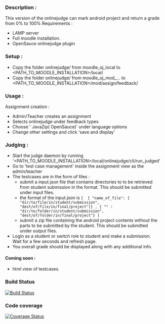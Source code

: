 ### Description :
This version of the onlinejudge can mark android project and return a grade from 0% to 100%
Requirements :
- LAMP server
- Full moodle installation.
- OpenSauce onlinejudge plugin

### Setup :
- Copy the folder onlinejudge/ from moodle_oj_local to <PATH_TO_MOODLE_INSTALLATION>/local/
- Copy the folder onlinejudge/ from moodle_oj_mod_... to <PATH_TO_MOODLE_INSTALLATION>/mod/assign/feedback/

### Usage :
Assignment creation :
- Admin/Teacher creates an assignment
- Selects onlinejudge under feedback types
- Choose ' JavaZip( OpenSauce)' under language options
- Change other settings and click 'save and display'

### Judging :
- Start the judge daemon by running '<PATH_TO_MOODLE_INSTALLATION>/local/onlinejudge/cli/run_judged'
- Go to 'test case management' inside the assignment view as the admin/teacher
- The testcases are in the form of files :
	- submit a input.json file that contains directories to to be retrieved from student submission in the format. This should be submitted under input files.
	- the format of the input.json is `[ 
						{ "name_of_file": [ "dir/to/file/in/student/submission", "dest/of/file/in/final/project"]} ,
						{ "" : "dir/to/folder/in/student/submission", "dest/of/folder/in/final/project"}
					   ]`
	- submit a zip file containing the android project contents without the parts to be submitted by the student. This should be submitted under output files.
- Login as a student or switch role to student and make a submission. Wait for a few seconds and refresh page.
- You overall grade should be displayed along with any additional info.

#### Coming soon :
- html view of testcases.
### Build Status
[![Build Status](https://travis-ci.org/OpenSauce-Wits/android_marker.svg?branch=master)](https://travis-ci.org/OpenSauce-Wits/android_marker)
### Code coverage
[![Coverage Status](https://coveralls.io/repos/github/OpenSauce-Wits/android_marker/badge.svg?branch=master)](https://coveralls.io/github/OpenSauce-Wits/android_marker?branch=master)

